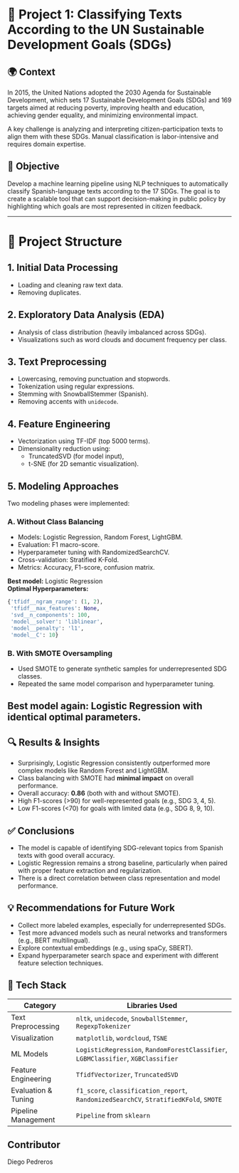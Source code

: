 # 📌 Project 1: Classifying Texts According to the UN Sustainable Development Goals (SDGs)

## 🌍 Context
In 2015, the United Nations adopted the 2030 Agenda for Sustainable Development, which sets 17 Sustainable Development Goals (SDGs) and 169 targets aimed at reducing poverty, improving health and education, achieving gender equality, and minimizing environmental impact.

A key challenge is analyzing and interpreting citizen-participation texts to align them with these SDGs. Manual classification is labor-intensive and requires domain expertise.

## 🎯 Objective
Develop a machine learning pipeline using NLP techniques to automatically classify Spanish-language texts according to the 17 SDGs. The goal is to create a scalable tool that can support decision-making in public policy by highlighting which goals are most represented in citizen feedback.

---

# 🧱 Project Structure

## 1. Initial Data Processing
- Loading and cleaning raw text data.
- Removing duplicates.

## 2. Exploratory Data Analysis (EDA)
- Analysis of class distribution (heavily imbalanced across SDGs).
- Visualizations such as word clouds and document frequency per class.

## 3. Text Preprocessing
- Lowercasing, removing punctuation and stopwords.
- Tokenization using regular expressions.
- Stemming with SnowballStemmer (Spanish).
- Removing accents with `unidecode`.

## 4. Feature Engineering
- Vectorization using TF-IDF (top 5000 terms).
- Dimensionality reduction using:
  - TruncatedSVD (for model input),
  - t-SNE (for 2D semantic visualization).

## 5. Modeling Approaches

Two modeling phases were implemented:

### A. Without Class Balancing
- Models: Logistic Regression, Random Forest, LightGBM.
- Evaluation: F1 macro-score.
- Hyperparameter tuning with RandomizedSearchCV.
- Cross-validation: Stratified K-Fold.
- Metrics: Accuracy, F1-score, confusion matrix.

**Best model:** Logistic Regression  
**Optimal Hyperparameters:**  
```python
{'tfidf__ngram_range': (1, 2),
 'tfidf__max_features': None,
 'svd__n_components': 100,
 'model__solver': 'liblinear',
 'model__penalty': 'l1',
 'model__C': 10}
```

### B. With SMOTE Oversampling
- Used SMOTE to generate synthetic samples for underrepresented SDG classes.
- Repeated the same model comparison and hyperparameter tuning.

**Best model again**: Logistic Regression with identical optimal parameters.
---

## 🔍 Results & Insights
- Surprisingly, Logistic Regression consistently outperformed more complex models like Random Forest and LightGBM.
- Class balancing with SMOTE had **minimal impact** on overall performance.
- Overall accuracy: **0.86** (both with and without SMOTE).
- High F1-scores (>90) for well-represented goals (e.g., SDG 3, 4, 5).
- Low F1-scores (<70) for goals with limited data (e.g., SDG 8, 9, 10).


## ✅ Conclusions
- The model is capable of identifying SDG-relevant topics from Spanish texts with good overall accuracy.
- Logistic Regression remains a strong baseline, particularly when paired with proper feature extraction and regularization.
- There is a direct correlation between class representation and model performance.

## 💡 Recommendations for Future Work
- Collect more labeled examples, especially for underrepresented SDGs.
- Test more advanced models such as neural networks and transformers (e.g., BERT multilingual).
- Explore contextual embeddings (e.g., using spaCy, SBERT).
- Expand hyperparameter search space and experiment with different feature selection techniques.

## 🔧 Tech Stack
| Category            | Libraries Used                                                                        |
| ------------------- | ------------------------------------------------------------------------------------- |
| Text Preprocessing  | `nltk`, `unidecode`, `SnowballStemmer`, `RegexpTokenizer`                             |
| Visualization       | `matplotlib`, `wordcloud`, `TSNE`                                                     |
| ML Models           | `LogisticRegression`, `RandomForestClassifier`, `LGBMClassifier`, `XGBClassifier`     |
| Feature Engineering | `TfidfVectorizer`, `TruncatedSVD`                                                     |
| Evaluation & Tuning | `f1_score`, `classification_report`, `RandomizedSearchCV`, `StratifiedKFold`, `SMOTE` |
| Pipeline Management | `Pipeline` from `sklearn`                                                             |

## Contributor
Diego Pedreros
